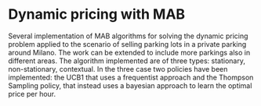 # Dynamic pricing with MAB

Several implementation of MAB algorithms for solving the dynamic pricing problem applied to the scenario of selling parking lots in a private parking around Milano. The work can be extended to include more parkings also in different areas.
The algorithm implemented are of three types: stationary, non-stationary, contextual. In the three case two policies have been implemented: the UCB1 that uses a frequentist approach and the Thompson Sampling policy, that instead uses a bayesian approach to learn the optimal price per hour.

